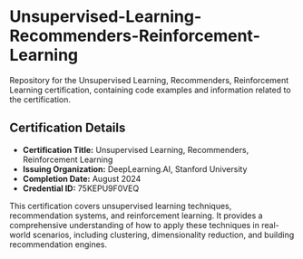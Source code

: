 # Unsupervised-Learning-Recommenders-Reinforcement-Learning
Repository for the Unsupervised Learning, Recommenders, Reinforcement Learning certification, containing code examples and information related to the certification.

## Certification Details

- **Certification Title:** Unsupervised Learning, Recommenders, Reinforcement Learning
- **Issuing Organization:** DeepLearning.AI, Stanford University
- **Completion Date:** August 2024
- **Credential ID:** 75KEPU9F0VEQ

This certification covers unsupervised learning techniques, recommendation systems, and reinforcement learning. It provides a comprehensive understanding of how to apply these techniques in real-world scenarios, including clustering, dimensionality reduction, and building recommendation engines.
